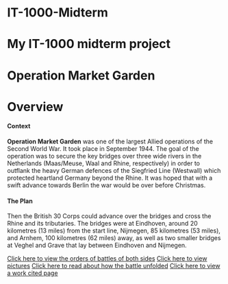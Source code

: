 # IT-1000-Midterm
# My IT-1000 midterm project
<!DOCTYPE html>
<html>
  <head>
    <h1>Operation Market Garden</h1>
  </head>
  <body>
    <h1>Overview</h1>
      <h4>Context</h4>
        <p><b>Operation Market Garden</b> was one of the largest Allied operations of the Second World War. It took place in September 1944. The goal of the operation was to secure the key bridges over three wide rivers in the Netherlands (Maas/Meuse, Waal and Rhine, respectively) in order to outflank the heavy German defences of the Siegfried Line (Westwall) which protected heartland Germany beyond the Rhine. It was hoped that with a swift advance towards Berlin the war would be over before Christmas.</p>
      <h4>The Plan</h4>
        <p>Then the British 30 Corps could advance over the bridges and cross the Rhine and its tributaries. The bridges were at Eindhoven, around 20 kilometres (13 miles) from the start line, Nijmegen, 85 kilometres (53 miles), and Arnhem, 100 kilometres (62 miles) away, as well as two smaller bridges at Veghel and Grave that lay between Eindhoven and Nijmegen.</p>
    <a href="./ORBAT.md">Click here to view the orders of battles of both sides</a>
    <a href="./pictures.html">Click here to view pictures</a>
    <a href="./history.html">Click here to read about how the battle unfolded</a> 
    <a href="./workcited.html">Click here to view a work cited page</a>
    </body>
    </html>